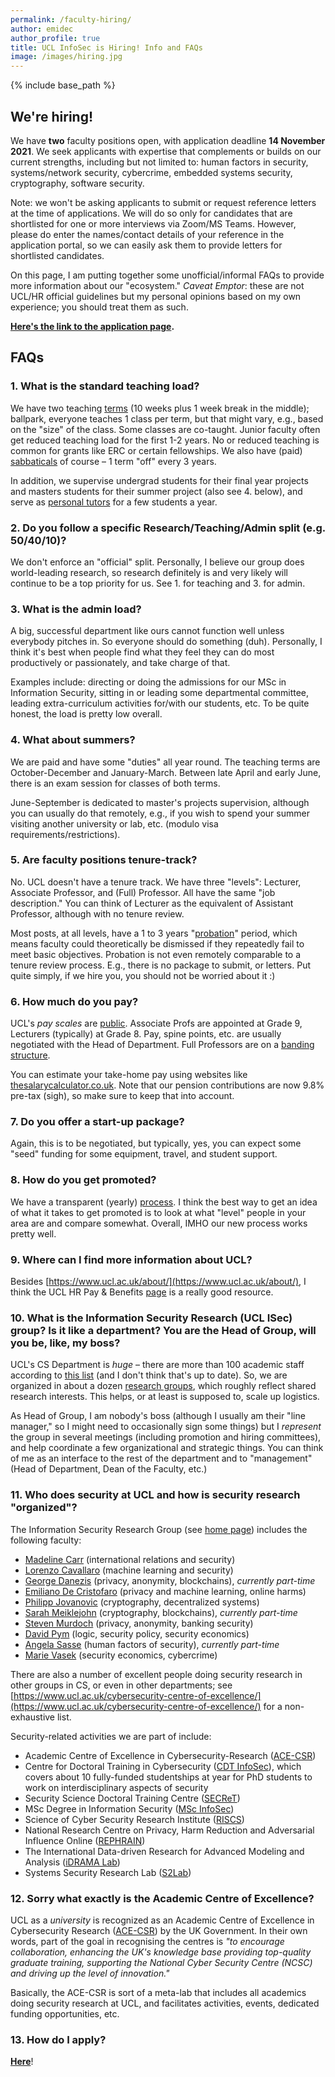 ```yaml
---
permalink: /faculty-hiring/
author: emidec
author_profile: true
title: UCL InfoSec is Hiring! Info and FAQs
image: /images/hiring.jpg
---
```


{% include base_path %}

## We're hiring!

We have **two** faculty positions open, with application deadline **14 November 2021**. We seek applicants with expertise that complements or builds on our current strengths, including but not limited to: human factors in security, systems/network security, cybercrime, embedded systems security, cryptography, software security.

Note: we won't be asking applicants to submit or request reference letters at the time of applications. We will do so only for candidates that are shortlisted for one or more interviews via Zoom/MS Teams. However, please do enter the names/contact details of your reference in the application portal, so we can easily ask them to provide letters for shortlisted candidates.

On this page, I am putting together some unofficial/informal FAQs to provide more information about our "ecosystem." _Caveat Emptor_: these are not UCL/HR official guidelines but my personal opinions based on my own experience; you should treat them as such.

**[Here's the link to the application page](https://atsv7.wcn.co.uk/saf/set_session.cgi?owner=5041178&ownertype=fair&season=0&vt_template=966&jcode=1878283&posting_code=224&language=203&url=/search_engine/jobs.cgi).**

## FAQs


### 1. What is the standard teaching load?

We have two teaching [terms](https://www.ucl.ac.uk/students/life-ucl/term-dates-and-closures-2021-22) (10 weeks plus 1 week break in the middle); ballpark, everyone teaches 1 class per term, but that might vary, e.g., based on the "size" of the class. Some classes are co-taught. Junior faculty often get reduced teaching load for the first 1-2 years. No or reduced teaching is common for grants like ERC or certain fellowships. We also have (paid) [sabbaticals](https://www.ucl.ac.uk/human-resources/sites/human_resources/files/sabbatical_leave_policy.pdf) of course &ndash; 1 term "off" every 3 years.

In addition, we supervise undergrad students for their final year projects and masters students for their summer project (also see 4. below), and serve as [personal tutors](https://www.ucl.ac.uk/students/academic-support/personal-tutors) for a few students a year.

### 2. Do you follow a specific Research/Teaching/Admin split (e.g. 50/40/10)?

We don't enforce an "official" split. Personally, I believe our group does world-leading research, so research definitely is and very likely will continue to be a top priority for us. See 1. for teaching and 3. for admin.

### 3. What is the admin load?

A big, successful department like ours cannot function well unless everybody pitches in. So everyone should do something (duh). Personally, I think it's best when people find what they feel they can do most productively or passionately, and take charge of that. 

Examples include: directing or doing the admissions for our MSc in Information Security, sitting in or leading some departmental committee, leading extra-curriculum activities for/with our students, etc. To be quite honest, the load is pretty low overall.

### 4. What about summers?

We are paid and have some "duties" all year round. The teaching terms are October-December and January-March. Between late April and early June, there is an exam session for classes of both terms. 

June-September is dedicated to master's projects supervision, although you can usually do that remotely, e.g., if you wish to spend your summer visiting another university or lab, etc. (modulo visa requirements/restrictions).

### 5. Are faculty positions tenure-track?

No. UCL doesn't have a tenure track. We have three "levels": Lecturer, Associate Professor, and (Full) Professor. All have the same "job description." You can think of Lecturer as the equivalent of Assistant Professor, although with no tenure review.

Most posts, at all levels, have a 1 to 3 years "[probation](https://www.ucl.ac.uk/human-resources/ucl-induction-and-probation-policy)" period, which means faculty could theoretically be dismissed if they repeatedly fail to meet basic objectives. Probation is not even remotely comparable to a tenure review process. E.g., there is no package to submit, or letters. Put quite simply, if we hire you, you should not be worried about it :)


### 6. How much do you pay?

UCL's _pay scales_ are [public](https://www.ucl.ac.uk/human-resources/sites/human_resources/files/21-22_ucl_non-clinical_grade_structure_with_spinal_points-202108.pdf). Associate Profs are appointed at Grade 9, Lecturers (typically) at Grade 8. Pay, spine points, etc. are usually negotiated with the Head of Department. Full Professors are on a [banding structure](https://www.ucl.ac.uk/human-resources/pay-benefits/salary-scales/professorial-banding-structure-20212022).

You can estimate your take-home pay using websites like [thesalarycalculator.co.uk](https://www.thesalarycalculator.co.uk/salary.php). Note that our pension contributions are now 9.8% pre-tax (sigh), so make sure to keep that into account.

### 7. Do you offer a start-up package?

Again, this is to be negotiated, but typically, yes, you can expect some "seed" funding for some equipment, travel, and student support.

### 8. How do you get promoted?

We have a transparent (yearly) [process](https://www.ucl.ac.uk/human-resources/policies-advice/academic-careers-framework-and-promotions-processes/academic-promotions-guidance). I think the best way to get an idea of what it takes to get promoted is to look at what "level" people in your area are and compare somewhat. Overall, IMHO our new process works pretty well.

### 9. Where can I find more information about UCL?

Besides [https://www.ucl.ac.uk/about/](https://www.ucl.ac.uk/about/), I think the UCL HR Pay & Benefits [page](https://www.ucl.ac.uk/human-resources/pay-and-staff-benefits) is a really good resource.

### 10. What is the Information Security Research (UCL ISec) group? Is it like a department? You are the Head of Group, will you be, like, my boss?

UCL's CS Department is _huge_ &ndash; there are more than 100 academic staff according to [this list](https://www.ucl.ac.uk/computer-science/people/computer-science-academic-staff) (and I don't think that's up to date). So, we are organized in about a dozen [research groups](https://www.ucl.ac.uk/computer-science/research/research-groups), which roughly reflect shared research interests. This helps, or at least is supposed to, scale up logistics.

As Head of Group, I am nobody's boss (although I usually am their "line manager," so I might need to occasionally sign some things) but I _represent_ the group in several meetings (including promotion and hiring committees), and help coordinate a few organizational and strategic things. You can think of me as an interface to the rest of the department and to "management" (Head of Department, Dean of the Faculty, etc.)


### 11. Who does security at UCL and how is security research "organized"?

The Information Security Research Group (see [home page](https://sec.cs.ucl.ac.uk)) includes the following faculty:
- [Madeline Carr](https://www.ucl.ac.uk/computer-science/people/professor-madeline-carr) (international relations and security)
- [Lorenzo Cavallaro](https://scholar.google.com/citations?user=oWT7fIYAAAAJ&hl=en) (machine learning and security)
- [George Danezis](http://www0.cs.ucl.ac.uk/staff/G.Danezis/) (privacy, anonymity, blockchains), _currently part-time_
- [Emiliano De Cristofaro](https://emilianodc.com/) (privacy and machine learning, online harms)
- [Philipp Jovanovic](https://philipp.jovanovic.io/) (cryptography, decentralized systems)
- [Sarah Meiklejohn](https://smeiklej.com/) (cryptography, blockchains), _currently part-time_
- [Steven Murdoch](https://murdoch.is/) (privacy, anonymity, banking security)
- [David Pym](http://www0.cs.ucl.ac.uk/staff/D.Pym/) (logic, security policy, security economics)
- [Angela Sasse](https://uclisec.github.io/people/m_angela_sasse/) (human factors of security), _currently part-time_
- [Marie Vasek](https://mvasek.com/) (security economics, cybercrime)

There are also a number of excellent people doing security research in other groups in CS, or even in other departments; see [https://www.ucl.ac.uk/cybersecurity-centre-of-excellence/](https://www.ucl.ac.uk/cybersecurity-centre-of-excellence/) for a non-exhaustive list. 

Security-related activities we are part of include:
- Academic Centre of Excellence in Cybersecurity-Research ([ACE-CSR](https://www.ucl.ac.uk/cybersecurity-centre-of-excellence/))
- Centre for Doctoral Training in Cybersecurity ([CDT InfoSec](https://www.ucl.ac.uk/cybersecurity-cdt/)), which covers about 10 fully-funded studentships at year for PhD students to work on interdisciplinary aspects of security
- Security Science Doctoral Training Centre ([SECReT](https://www.ucl.ac.uk/secret/homepage))
- MSc Degree in Information Security ([MSc InfoSec](https://www.ucl.ac.uk/computer-science/study/postgraduate-taught/information-security-msc))
- Science of Cyber Security Research Institute ([RISCS](https://www.riscs.org.uk/))
- National Research Centre on Privacy, Harm Reduction and Adversarial Influence Online ([REPHRAIN](https://www.rephrain.ac.uk/))
- The International Data-driven Research for Advanced Modeling and Analysis ([iDRAMA Lab](https://idrama.science/))
- Systems Security Research Lab ([S2Lab](https://s2lab.cs.ucl.ac.uk/))

### 12. Sorry what exactly is the Academic Centre of Excellence?
UCL as a _university_ is recognized as an Academic Centre of Excellence in Cybersecurity Research ([ACE-CSR](https://www.ucl.ac.uk/cybersecurity-centre-of-excellence/)) by the UK Government. In their own words, part of the goal in recognising the centres is _"to encourage collaboration, enhancing the UK's knowledge base providing top-quality graduate training, supporting the National Cyber Security Centre (NCSC) and driving up the level of innovation."_

Basically, the ACE-CSR is sort of a meta-lab that includes all academics doing security research at UCL, and facilitates activities, events, dedicated funding opportunities, etc.


### 13. How do I apply?

**[Here](https://atsv7.wcn.co.uk/saf/set_session.cgi?owner=5041178&ownertype=fair&season=0&vt_template=966&jcode=1878283&posting_code=224&language=203&url=/search_engine/jobs.cgi)**!
